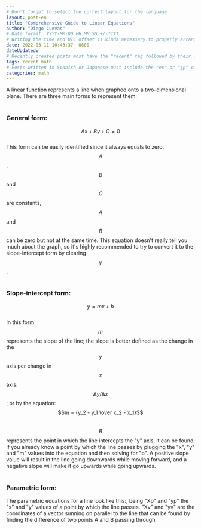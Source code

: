 ```yaml
---
# Don't forget to select the correct layout for the language
layout: post-en
title: "Comprehensive Guide to Linear Equations"
author: "Diego Cuevas"
# Date format: YYYY-MM-DD HH:MM:SS +/-TTTT
# Writing the time and UTC offset is kinda necessary to properly arrange the posts in their respective indexes
date: 2022-03-11 10:43:37 -0600
dateUpdated:
# Recently created posts most have the "recent" tag followed by their category in the "tags" variable. Remove "recent" after a while
tags: recent math
# Posts written in Spanish or Japanese must include the "es" or "jp" category respectively AS THE FIRST one listed. Then write its normal category
categories: math
---
```


A linear function represents a line when graphed onto a two-dimensional plane. There are three main forms to represent them:
<br/><br/>

### General form:
$$ Ax + By + C = 0 $$<br>
This form can be easily identified since it always equals to zero. $$A$$, $$B$$ and $$C$$ are constants, $$A$$ and $$B$$ can
be zero but not at the same time. This equation doesn't really tell you much about the graph, so it's highly recommended to try to convert it to the
slope-intercept form by clearing $$y$$.
<br/><br/>

### Slope-intercept form:
$$y = mx + b$$ <br>
In this form $$m$$ represents the slope of the line; the slope is better defined as the change in the $$y$$ axis per
change in $$x$$ axis: $$∆y / ∆x$$; or by the equation: $$m = {y_2 - y_1 \over x_2 - x_1}$$ <br>
$$B$$ represents the point in which the line intercepts the
"y" axis, it can be found if you already know a point by which the line passes by plugging the "x", "y" and "m" values into the equation and then solving for "b". A positive slope value will result in the line going downwards while moving forward, and a negative slope will make it go upwards
while going upwards.
<br/><br/>

### Parametric form:
The parametric equations for a line look like this:, being "Xp" and "yp" the "x" and "y" values of a point by which the line passes. "Xv" and "yv" are the coordinates of a vector sunning on parallel to the line that can be found by finding the difference of two points A and B passing through
